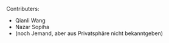 Contributers: 
- Qianli Wang
- Nazar Sopiha
- (noch Jemand, aber aus Privatsphäre nicht bekanntgeben)
